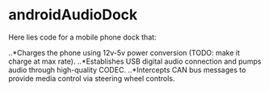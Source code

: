 # androidAudioDock
Here lies code for a mobile phone dock that:

..*Charges the phone using 12v-5v power conversion (TODO: make it charge at max rate).
..*Establishes USB digital audio connection and pumps audio through high-quality CODEC.
..*Intercepts CAN bus messages to provide media control via steering wheel controls.

